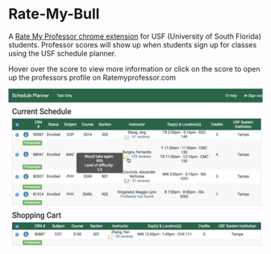 # Rate-My-Bull
A [Rate My Professor chrome extension](https://chrome.google.com/webstore/detail/rate-my-bull/jmibihbbdehdabfanebphnghpeifocfa?hl=en) for USF (University of South Florida) students. Professor scores will show up when students sign up for classes using the USF schedule planner.

Hover over the score to view more information or click on the score to open up the professors profile on Ratemyprofessor.com


![Screenshot](Screenshot.jpg)
